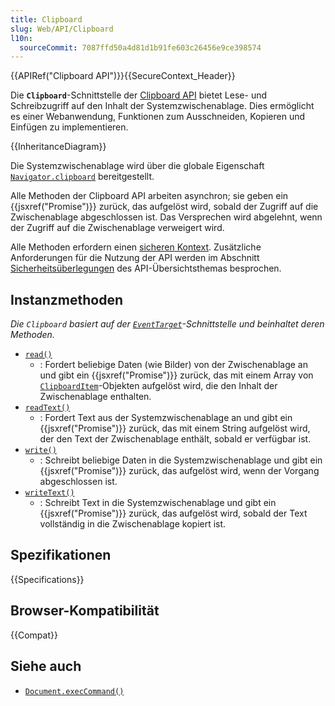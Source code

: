 ```yaml
---
title: Clipboard
slug: Web/API/Clipboard
l10n:
  sourceCommit: 7087ffd50a4d81d1b91fe603c26456e9ce398574
---
```


{{APIRef("Clipboard API")}}{{SecureContext_Header}}

Die **`Clipboard`**-Schnittstelle der [Clipboard API](/de/docs/Web/API/Clipboard_API) bietet Lese- und Schreibzugriff auf den Inhalt der Systemzwischenablage.
Dies ermöglicht es einer Webanwendung, Funktionen zum Ausschneiden, Kopieren und Einfügen zu implementieren.

{{InheritanceDiagram}}

Die Systemzwischenablage wird über die globale Eigenschaft [`Navigator.clipboard`](/de/docs/Web/API/Navigator/clipboard) bereitgestellt.

Alle Methoden der Clipboard API arbeiten asynchron; sie geben ein {{jsxref("Promise")}} zurück, das aufgelöst wird, sobald der Zugriff auf die Zwischenablage abgeschlossen ist.
Das Versprechen wird abgelehnt, wenn der Zugriff auf die Zwischenablage verweigert wird.

Alle Methoden erfordern einen [sicheren Kontext](/de/docs/Web/Security/Secure_Contexts).
Zusätzliche Anforderungen für die Nutzung der API werden im Abschnitt [Sicherheitsüberlegungen](/de/docs/Web/API/Clipboard_API#security_considerations) des API-Übersichtsthemas besprochen.

## Instanzmethoden

_Die `Clipboard` basiert auf der [`EventTarget`](/de/docs/Web/API/EventTarget)-Schnittstelle und beinhaltet deren Methoden._

- [`read()`](/de/docs/Web/API/Clipboard/read)
  - : Fordert beliebige Daten (wie Bilder) von der Zwischenablage an und gibt ein {{jsxref("Promise")}} zurück, das mit einem Array von [`ClipboardItem`](/de/docs/Web/API/ClipboardItem)-Objekten aufgelöst wird, die den Inhalt der Zwischenablage enthalten.
- [`readText()`](/de/docs/Web/API/Clipboard/readText)
  - : Fordert Text aus der Systemzwischenablage an und gibt ein {{jsxref("Promise")}} zurück, das mit einem String aufgelöst wird, der den Text der Zwischenablage enthält, sobald er verfügbar ist.
- [`write()`](/de/docs/Web/API/Clipboard/write)
  - : Schreibt beliebige Daten in die Systemzwischenablage und gibt ein {{jsxref("Promise")}} zurück, das aufgelöst wird, wenn der Vorgang abgeschlossen ist.
- [`writeText()`](/de/docs/Web/API/Clipboard/writeText)
  - : Schreibt Text in die Systemzwischenablage und gibt ein {{jsxref("Promise")}} zurück, das aufgelöst wird, sobald der Text vollständig in die Zwischenablage kopiert ist.

## Spezifikationen

{{Specifications}}

## Browser-Kompatibilität

{{Compat}}

## Siehe auch

- [`Document.execCommand()`](/de/docs/Web/API/Document/execCommand)
